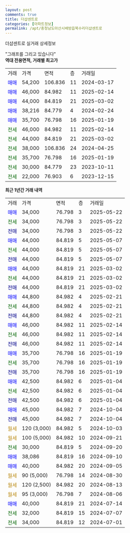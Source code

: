 ```yaml
---
layout: post
comments: true
title: 더샵센트로
categories: [아파트정보]
permalink: /apt/충청남도아산시배방읍북수리더샵센트로
---
```


더샵센트로 실거래 상세정보

<script type="text/javascript">
  google.charts.load('current', {'packages':['line', 'corechart']});
  google.charts.setOnLoadCallback(drawChart);

  function drawChart() {
    var data = new google.visualization.DataTable();
    data.addColumn('date', '거래일');
    data.addColumn('number', "매매");
    data.addColumn('number', "전세");
    data.addColumn('number', "전매");

    data.addRows([[new Date(Date.parse("2025-05-22")), 34000, null, null], [new Date(Date.parse("2025-05-22")), null, 34000, null], [new Date(Date.parse("2025-05-22")), null, null, 34000], [new Date(Date.parse("2025-05-07")), 44000, null, null], [new Date(Date.parse("2025-05-07")), null, 44000, null], [new Date(Date.parse("2025-05-07")), null, null, 44000], [new Date(Date.parse("2025-03-02")), 44000, null, null], [new Date(Date.parse("2025-03-02")), null, 44000, null], [new Date(Date.parse("2025-03-02")), null, null, 44000], [new Date(Date.parse("2025-02-21")), 44800, null, null], [new Date(Date.parse("2025-02-21")), null, 44800, null], [new Date(Date.parse("2025-02-21")), null, null, 44800], [new Date(Date.parse("2025-02-14")), 46000, null, null], [new Date(Date.parse("2025-02-14")), null, 46000, null], [new Date(Date.parse("2025-02-14")), null, null, 46000], [new Date(Date.parse("2025-01-19")), 35700, null, null], [new Date(Date.parse("2025-01-19")), null, 35700, null], [new Date(Date.parse("2025-01-19")), null, null, 35700], [new Date(Date.parse("2025-01-04")), 42500, null, null], [new Date(Date.parse("2025-01-04")), null, 42500, null], [new Date(Date.parse("2025-01-04")), null, null, 42500], [new Date(Date.parse("2024-10-04")), 45000, null, null], [new Date(Date.parse("2024-10-04")), null, null, 45000], [new Date(Date.parse("2024-10-03")), null, null, null], [new Date(Date.parse("2024-09-21")), null, null, null], [new Date(Date.parse("2024-09-20")), null, 30000, null], [new Date(Date.parse("2024-09-10")), 38086, null, null], [new Date(Date.parse("2024-09-05")), 40000, null, null], [new Date(Date.parse("2024-08-30")), null, null, null], [new Date(Date.parse("2024-08-13")), null, null, null], [new Date(Date.parse("2024-08-06")), null, null, null], [new Date(Date.parse("2024-07-14")), 40000, null, null], [new Date(Date.parse("2024-07-07")), null, 32000, null], [new Date(Date.parse("2024-07-01")), null, 34000, null]]);

    var options = {
      hAxis: {
        format: 'yyyy/MM/dd'
      },    
      lineWidth: 0,
      pointsVisible: true,    
      title: '최근 1년간 유형별 실거래가 분포',
      legend: { position: 'bottom' }
    };

    var formatter = new google.visualization.NumberFormat({pattern:'###,###'} );
    formatter.format(data, 1);
    formatter.format(data, 2);
    
    setTimeout(function() {
        var chart = new google.visualization.LineChart(document.getElementById('columnchart_material'));
        chart.draw(data, (options));
        document.getElementById('loading').style.display = 'none';
    }, 200);
  }
</script>


<div id="loading" style="z-index:20; display: block; margin-left: 0px">"그래프를 그리고 있습니다"</div>
<div id="columnchart_material" style="width: 95%; margin-left: 0px; display: block"></div>
<!-- contents start -->
<b>역대 전용면적, 거래별 최고가</b>
<table class="sortable">
    <tr>
      <td>거래</td>
      <td>가격</td>
      <td>면적</td>
      <td>층</td>
      <td>거래일</td>
    </tr>
        <tr>
          <td><a style="color: blue">매매</a></td>
          <td>54,200</td>
          <td>106.836</td>
          <td>11</td>
          <td>2024-03-17</td>
        </tr>            <tr>
          <td><a style="color: blue">매매</a></td>
          <td>46,000</td>
          <td>84.982</td>
          <td>11</td>
          <td>2025-02-14</td>
        </tr>            <tr>
          <td><a style="color: blue">매매</a></td>
          <td>44,000</td>
          <td>84.819</td>
          <td>21</td>
          <td>2025-03-02</td>
        </tr>            <tr>
          <td><a style="color: blue">매매</a></td>
          <td>38,216</td>
          <td>84.779</td>
          <td>4</td>
          <td>2024-02-24</td>
        </tr>            <tr>
          <td><a style="color: blue">매매</a></td>
          <td>35,700</td>
          <td>76.798</td>
          <td>16</td>
          <td>2025-01-19</td>
        </tr>        
        <tr>
              <td><a style="color: darkgreen">전세</a></td>
              <td>46,000</td>
              <td>84.982</td>
              <td>11</td>
              <td>2025-02-14</td>
            </tr>            <tr>
              <td><a style="color: darkgreen">전세</a></td>
              <td>44,000</td>
              <td>84.819</td>
              <td>21</td>
              <td>2025-03-02</td>
            </tr>            <tr>
              <td><a style="color: darkgreen">전세</a></td>
              <td>38,000</td>
              <td>106.836</td>
              <td>24</td>
              <td>2024-04-25</td>
            </tr>            <tr>
              <td><a style="color: darkgreen">전세</a></td>
              <td>35,700</td>
              <td>76.798</td>
              <td>16</td>
              <td>2025-01-19</td>
            </tr>            <tr>
              <td><a style="color: darkgreen">전세</a></td>
              <td>30,000</td>
              <td>84.779</td>
              <td>23</td>
              <td>2023-10-11</td>
            </tr>            <tr>
              <td><a style="color: darkgreen">전세</a></td>
              <td>22,000</td>
              <td>76.903</td>
              <td>6</td>
              <td>2023-12-15</td>
            </tr>        
    
</table>

<b>최근 1년간 거래 내역</b>

<table class="sortable">
    <tr>
      <td>거래</td>
      <td>가격</td>
      <td>면적</td>
      <td>층</td>
      <td>거래일</td>
    </tr>
    <tr>
      <td><a style="color: blue">매매</a></td>
      <td>34,000</td>
      <td>76.798</td>
      <td>3</td>
      <td>2025-05-22</td>
    </tr>          <tr>
      <td><a style="color: darkgreen">전세</a></td>
      <td>34,000</td>
      <td>76.798</td>
      <td>3</td>
      <td>2025-05-22</td>
    </tr>          <tr>
      <td><a style="color: darkblue">전매</a></td>
      <td>34,000</td>
      <td>76.798</td>
      <td>3</td>
      <td>2025-05-22</td>
    </tr>          <tr>
      <td><a style="color: blue">매매</a></td>
      <td>44,000</td>
      <td>84.819</td>
      <td>5</td>
      <td>2025-05-07</td>
    </tr>          <tr>
      <td><a style="color: darkgreen">전세</a></td>
      <td>44,000</td>
      <td>84.819</td>
      <td>5</td>
      <td>2025-05-07</td>
    </tr>          <tr>
      <td><a style="color: darkblue">전매</a></td>
      <td>44,000</td>
      <td>84.819</td>
      <td>5</td>
      <td>2025-05-07</td>
    </tr>          <tr>
      <td><a style="color: blue">매매</a></td>
      <td>44,000</td>
      <td>84.819</td>
      <td>21</td>
      <td>2025-03-02</td>
    </tr>          <tr>
      <td><a style="color: darkgreen">전세</a></td>
      <td>44,000</td>
      <td>84.819</td>
      <td>21</td>
      <td>2025-03-02</td>
    </tr>          <tr>
      <td><a style="color: darkblue">전매</a></td>
      <td>44,000</td>
      <td>84.819</td>
      <td>21</td>
      <td>2025-03-02</td>
    </tr>          <tr>
      <td><a style="color: blue">매매</a></td>
      <td>44,800</td>
      <td>84.982</td>
      <td>4</td>
      <td>2025-02-21</td>
    </tr>          <tr>
      <td><a style="color: darkgreen">전세</a></td>
      <td>44,800</td>
      <td>84.982</td>
      <td>4</td>
      <td>2025-02-21</td>
    </tr>          <tr>
      <td><a style="color: darkblue">전매</a></td>
      <td>44,800</td>
      <td>84.982</td>
      <td>4</td>
      <td>2025-02-21</td>
    </tr>          <tr>
      <td><a style="color: blue">매매</a></td>
      <td>46,000</td>
      <td>84.982</td>
      <td>11</td>
      <td>2025-02-14</td>
    </tr>          <tr>
      <td><a style="color: darkgreen">전세</a></td>
      <td>46,000</td>
      <td>84.982</td>
      <td>11</td>
      <td>2025-02-14</td>
    </tr>          <tr>
      <td><a style="color: darkblue">전매</a></td>
      <td>46,000</td>
      <td>84.982</td>
      <td>11</td>
      <td>2025-02-14</td>
    </tr>          <tr>
      <td><a style="color: blue">매매</a></td>
      <td>35,700</td>
      <td>76.798</td>
      <td>16</td>
      <td>2025-01-19</td>
    </tr>          <tr>
      <td><a style="color: darkgreen">전세</a></td>
      <td>35,700</td>
      <td>76.798</td>
      <td>16</td>
      <td>2025-01-19</td>
    </tr>          <tr>
      <td><a style="color: darkblue">전매</a></td>
      <td>35,700</td>
      <td>76.798</td>
      <td>16</td>
      <td>2025-01-19</td>
    </tr>          <tr>
      <td><a style="color: blue">매매</a></td>
      <td>42,500</td>
      <td>84.982</td>
      <td>6</td>
      <td>2025-01-04</td>
    </tr>          <tr>
      <td><a style="color: darkgreen">전세</a></td>
      <td>42,500</td>
      <td>84.982</td>
      <td>6</td>
      <td>2025-01-04</td>
    </tr>          <tr>
      <td><a style="color: darkblue">전매</a></td>
      <td>42,500</td>
      <td>84.982</td>
      <td>6</td>
      <td>2025-01-04</td>
    </tr>          <tr>
      <td><a style="color: blue">매매</a></td>
      <td>45,000</td>
      <td>84.982</td>
      <td>7</td>
      <td>2024-10-04</td>
    </tr>          <tr>
      <td><a style="color: darkblue">전매</a></td>
      <td>45,000</td>
      <td>84.982</td>
      <td>7</td>
      <td>2024-10-04</td>
    </tr>          <tr>
      <td><a style="color: darkgoldenrod">월세</a></td>
      <td>120 (3,000)</td>
      <td>84.982</td>
      <td>5</td>
      <td>2024-10-03</td>
    </tr>          <tr>
      <td><a style="color: darkgoldenrod">월세</a></td>
      <td>100 (5,000)</td>
      <td>84.982</td>
      <td>10</td>
      <td>2024-09-21</td>
    </tr>          <tr>
      <td><a style="color: darkgreen">전세</a></td>
      <td>30,000</td>
      <td>84.819</td>
      <td>5</td>
      <td>2024-09-20</td>
    </tr>          <tr>
      <td><a style="color: blue">매매</a></td>
      <td>38,086</td>
      <td>84.819</td>
      <td>16</td>
      <td>2024-09-10</td>
    </tr>          <tr>
      <td><a style="color: blue">매매</a></td>
      <td>40,000</td>
      <td>84.982</td>
      <td>20</td>
      <td>2024-09-05</td>
    </tr>          <tr>
      <td><a style="color: darkgoldenrod">월세</a></td>
      <td>90 (5,000)</td>
      <td>76.798</td>
      <td>14</td>
      <td>2024-08-30</td>
    </tr>          <tr>
      <td><a style="color: darkgoldenrod">월세</a></td>
      <td>120 (2,500)</td>
      <td>84.982</td>
      <td>20</td>
      <td>2024-08-13</td>
    </tr>          <tr>
      <td><a style="color: darkgoldenrod">월세</a></td>
      <td>95 (3,000)</td>
      <td>76.798</td>
      <td>7</td>
      <td>2024-08-06</td>
    </tr>          <tr>
      <td><a style="color: blue">매매</a></td>
      <td>40,000</td>
      <td>84.819</td>
      <td>21</td>
      <td>2024-07-14</td>
    </tr>          <tr>
      <td><a style="color: darkgreen">전세</a></td>
      <td>32,000</td>
      <td>84.819</td>
      <td>15</td>
      <td>2024-07-07</td>
    </tr>          <tr>
      <td><a style="color: darkgreen">전세</a></td>
      <td>34,000</td>
      <td>84.819</td>
      <td>12</td>
      <td>2024-07-01</td>
    </tr>      </table>
<!-- contents end -->    

